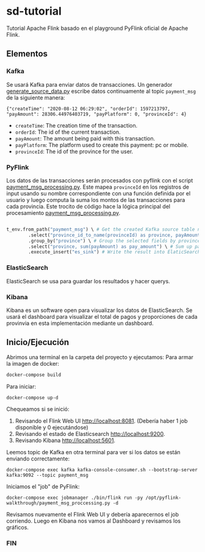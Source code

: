 # sd-tutorial
Tutorial Apache Flink basado en el playground PyFlink oficial de Apache Flink.

## Elementos
### Kafka
Se usará Kafka para enviar datos de transacciones. Un generador [generate_source_data.py](generator/generate_source_data.py) escribe datos continuamente al topic `payment_msg` de la siguiente manera:
 
`{"createTime": "2020-08-12 06:29:02", "orderId": 1597213797, "payAmount": 28306.44976403719, "payPlatform": 0, "provinceId": 4}`

* `createTime`: The creation time of the transaction. 
* `orderId`: The id of the current transaction.
* `payAmount`: The amount being paid with this transaction.
* `payPlatform`: The platform used to create this payment: pc or mobile.
* `provinceId`: The id of the province for the user. 

### PyFlink

Los datos de las transacciones serán procesados con pyflink con el script [payment_msg_processing.py](payment_msg_proccessing.py).
Este mapea `provinceId` en los registros de input usando su nombre correspondiente con una función definida por el usuario y luego computa la suma los montos de las transacciones para cada provincia. Este trocito de código hace la lógica principal del procesamiento [payment_msg_processing.py](payment_msg_proccessing.py).

```python

t_env.from_path("payment_msg") \ # Get the created Kafka source table named payment_msg
        .select("province_id_to_name(provinceId) as province, payAmount") \ # Select the provinceId and payAmount field and transform the provinceId to province name by a UDF
        .group_by("province") \ # Group the selected fields by province
        .select("province, sum(payAmount) as pay_amount") \ # Sum up payAmount for each province 
        .execute_insert("es_sink") # Write the result into ElaticSearch Sink

```
### ElasticSearch

ElasticSearch se usa para guardar los resultados y hacer querys.

### Kibana

Kibana es un software open para visualizar los datos de ElasticSearch. Se usará el dashboard para visualizar el total de pagos y proporciones de cada provinvia en esta implementación mediante un dashboard.


## Inicio/Ejecución

Abrimos una terminal en la carpeta del proyecto y ejecutamos:
Para armar la imagen de docker:
```bash
docker-compose build
```
Para iniciar:
```bash
docker-compose up-d
```

Chequeamos si se inició:
1. Revisando el Flink Web UI [http://localhost:8081](http://localhost:8081). (Debería haber 1 job disponible y 0 ejecutándose)
2. Revisando el estado de Elasticsearch [http://localhost:9200](http://localhost:9200).
3. Revisando Kibana [http://localhost:5601](http://localhost:5601).

Leemos topic de Kafka en otra terminal para ver si los datos se están enviando correctamente:
```shell script
docker-compose exec kafka kafka-console-consumer.sh --bootstrap-server kafka:9092 --topic payment_msg
```

Iniciamos el "job" de PyFlink:
```shell script
docker-compose exec jobmanager ./bin/flink run -py /opt/pyflink-walkthrough/payment_msg_proccessing.py -d
```

Revisamos nuevamente el Flink Web UI y debería aparecernos el job corriendo.
Luego en Kibana nos vamos al Dashboard y revisamos los gráficos.
### FIN

